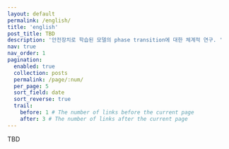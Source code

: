 ```yaml
---
layout: default
permalink: /english/
title: 'english'
post_title: TBD
description: '안전장치로 학습된 모델의 phase transition에 대한 체계적 연구. ' 
nav: true
nav_order: 1
pagination:
  enabled: true
  collection: posts
  permalink: /page/:num/
  per_page: 5
  sort_field: date
  sort_reverse: true
  trail:
    before: 1 # The number of links before the current page
    after: 3 # The number of links after the current page
---
```


TBD